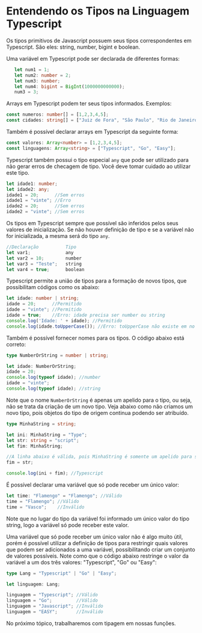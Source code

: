 # Entendendo os Tipos na Linguagem Typescript

Os tipos primitivos de Javascript possuem seus tipos correspondentes em Typescript. São eles: string, number, bigint e boolean.

Uma variável em Typescript pode ser declarada de diferentes formas:
```ts
   let num1 = 1;
   let num2: number = 2;
   let num3: number;
   let num4: bigint = BigInt(1000000000000);
   num3 = 3;
```

Arrays em Typescript podem ter seus tipos informados. Exemplos:
```ts
const numeros: number[] = [1,2,3,4,5];
const cidades: string[] = ["Juiz de Fora", "São Paulo", "Rio de Janeiro", "Belo Horizonte"];
```

Também é possível declarar arrays em Typescript da seguinte forma:
```ts
const valores: Array<number> = [1,2,3,4,5];
const linguagens: Array<string> = ["Typescript", "Go", "Easy"];
```

Typescript também possui o tipo especial ```any``` que pode ser utilizado para não gerar erros de checagem de tipo. Você deve tomar cuidado ao utilizar este tipo.
```ts
let idade1: number;
let idade2: any;
idade1 = 20;      //Sem erros
idade1 = "vinte"; //Erro
idade2 = 20;      //Sem erros
idade2 = "vinte"; //Sem erros
```

Os tipos em Typescript sempre que possível são inferidos pelos seus valores de inicialização. Se não houver definição de tipo e se a variável não for inicializada, a mesma será do tipo ```any```.

```ts
//Declaração          Tipo
let var1;             any
let var2 = 10;        number
let var3 = "Teste";   string
let var4 = true;      boolean
```

Typescript permite a união de tipos para a formação de novos tipos, que possibilitam códigos como os abaixo:

```ts
let idade: number | string;
idade = 20;      //Permitido
idade = "vinte"; //Permitido
idade = true;    //Erro: idade precisa ser number ou string
console.log('Idade: ' + idade); //Permitido
console.log(idade.toUpperCase()); //Erro: toUpperCase não existe em no tipo (number | string), pois não existe no tipo number
```

Também é possível fornecer nomes para os tipos. O código abaixo está correto:

```ts
type NumberOrString = number | string;

let idade: NumberOrString;
idade = 20;
console.log(typeof idade); //number
idade = "vinte";
console.log(typeof idade); //string
```

Note que o nome ```NumberOrString``` é apenas um apelido para o tipo, ou seja, não se trata da criação de um novo tipo. Veja abaixo como não criamos um novo tipo, pois objetos do tipo de origem continua podendo ser atribuído.

```ts
type MinhaString = string;

let ini: MinhaString = "Type";
let str: string = "script";
let fim: MinhaString;

//A linha abaixo é válida, pois MinhaString é somente um apelido para string e não um novo tipo.
fim = str;

console.log(ini + fim); //Typescript
```

É possível declarar uma variável que só pode receber um único valor:

```ts
let time: "Flamengo" = "Flamengo"; //Válido
time = "Flamengo"; //Válido
time = "Vasco";    //Inválido
```

Note que no lugar do tipo da variável foi informado um único valor do tipo string, logo a variável só pode receber este valor.


Uma variável que só pode receber um único valor não é algo muito útil, porém é possível utilizar a definição de tipos para restringir quais valores que podem ser adicionados a uma variável, possibilitando criar um conjunto de valores possíveis. Note como que o código abaixo restringe o valor da variável a um dos trẽs valores: "Typescript", "Go" ou "Easy":

```ts
type Lang = "Typescript" | "Go" | "Easy";

let linguagem: Lang;

linguagem = "Typescript"; //Válido
linguagem = "Go";         //Válido
linguagem = "Javascript"; //Inválido
linguagem = "EASY";       //Inválido
```

No próximo tópico, trabalharemos com tipagem em nossas funções.
